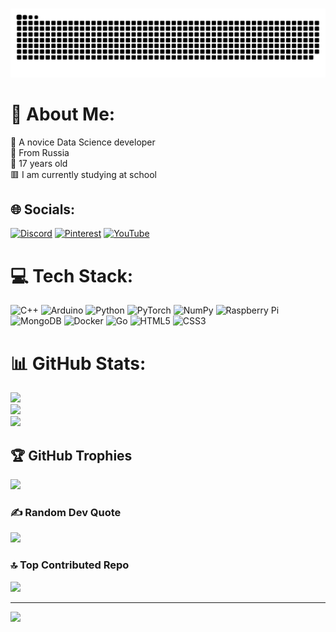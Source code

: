 
###

<img src="https://raw.githubusercontent.com/miamaimima/miamaimima/output/snake.svg" alt="Snake animation" />

# 💫 About Me:
🔭 A novice Data Science developer<br>🌌 From Russia<br>📱 17 years old<br>🟥 I am currently studying at school


## 🌐 Socials:
[![Discord](https://img.shields.io/badge/Discord-%237289DA.svg?logo=discord&logoColor=white)](https://discord.gg/https://discordapp.com/users/339840400414081026) [![Pinterest](https://img.shields.io/badge/Pinterest-%23E60023.svg?logo=Pinterest&logoColor=white)](https://pinterest.com/massimaimia) [![YouTube](https://img.shields.io/badge/YouTube-%23FF0000.svg?logo=YouTube&logoColor=white)](https://youtube.com/@UCFz9T6HXYgdM7pd2ode0oEA) 

# 💻 Tech Stack:
![C++](https://img.shields.io/badge/c++-%2300599C.svg?style=for-the-badge&logo=c%2B%2B&logoColor=white) ![Arduino](https://img.shields.io/badge/-Arduino-00979D?style=for-the-badge&logo=Arduino&logoColor=white) ![Python](https://img.shields.io/badge/python-3670A0?style=for-the-badge&logo=python&logoColor=ffdd54) ![PyTorch](https://img.shields.io/badge/PyTorch-%23EE4C2C.svg?style=for-the-badge&logo=PyTorch&logoColor=white) ![NumPy](https://img.shields.io/badge/numpy-%23013243.svg?style=for-the-badge&logo=numpy&logoColor=white) ![Raspberry Pi](https://img.shields.io/badge/-RaspberryPi-C51A4A?style=for-the-badge&logo=Raspberry-Pi) ![MongoDB](https://img.shields.io/badge/MongoDB-%234ea94b.svg?style=for-the-badge&logo=mongodb&logoColor=white) ![Docker](https://img.shields.io/badge/docker-%230db7ed.svg?style=for-the-badge&logo=docker&logoColor=white) ![Go](https://img.shields.io/badge/go-%2300ADD8.svg?style=for-the-badge&logo=go&logoColor=white) ![HTML5](https://img.shields.io/badge/html5-%23E34F26.svg?style=for-the-badge&logo=html5&logoColor=white) ![CSS3](https://img.shields.io/badge/css3-%231572B6.svg?style=for-the-badge&logo=css3&logoColor=white)
# 📊 GitHub Stats:
![](https://github-readme-stats.vercel.app/api?username=miamaimima&theme=dark&hide_border=false&include_all_commits=true&count_private=false)<br/>
![](https://github-readme-streak-stats.herokuapp.com/?user=miamaimima&theme=dark&hide_border=false)<br/>
![](https://github-readme-stats.vercel.app/api/top-langs/?username=miamaimima&theme=dark&hide_border=false&include_all_commits=true&count_private=false&layout=compact)

## 🏆 GitHub Trophies
![](https://github-profile-trophy.vercel.app/?username=miamaimima&theme=radical&no-frame=false&no-bg=true&margin-w=4)

### ✍️ Random Dev Quote
![](https://quotes-github-readme.vercel.app/api?type=horizontal&theme=radical)

### 🔝 Top Contributed Repo
![](https://github-contributor-stats.vercel.app/api?username=miamaimima&limit=5&theme=dark&combine_all_yearly_contributions=true)

---
[![](https://visitcount.itsvg.in/api?id=miamaimima&icon=0&color=0)](https://visitcount.itsvg.in)

<!-- Proudly created with GPRM ( https://gprm.itsvg.in ) -->
